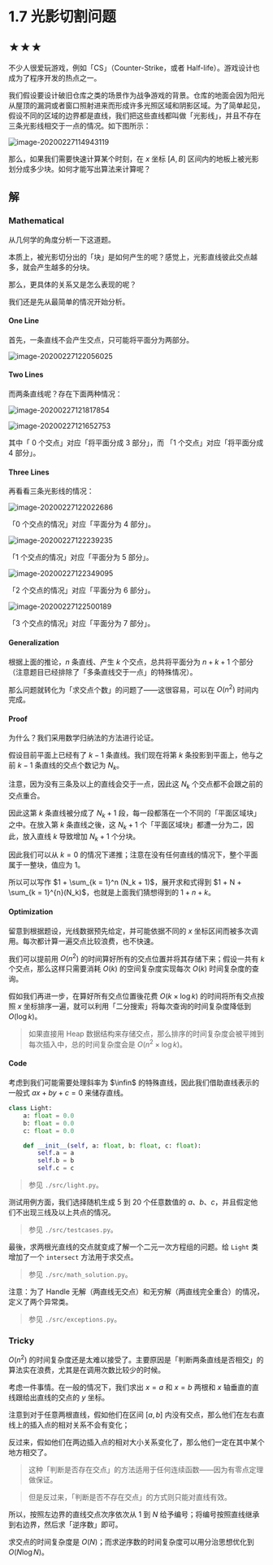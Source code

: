 # 1.7 光影切割问题

## ★★★

不少人很爱玩游戏，例如「CS」（Counter-Strike，或者 Half-life）。游戏设计也成为了程序开发的热点之一。

我们假设要设计破旧仓库之类的场景作为战争游戏的背景。仓库的地面会因为阳光从屋顶的漏洞或者窗口照射进来而形成许多光照区域和阴影区域。为了简单起见，假设不同的区域的边界都是直线，我们把这些直线都叫做「光影线」，并且不存在三条光影线相交于一点的情况。如下图所示：

![image-20200227114943119](readme.assets/image-20200227114943119.png)

那么，如果我们需要快速计算某个时刻，在 $x$ 坐标 $[A, B]$ 区间内的地板上被光影划分成多少块。如何才能写出算法来计算呢？

## 解

 ### Mathematical

从几何学的角度分析一下这道题。

本质上，被光影切分出的「块」是如何产生的呢？感觉上，光影直线彼此交点越多，就会产生越多的分块。

那么，更具体的关系又是怎么表现的呢？

我们还是先从最简单的情况开始分析。

#### One Line

首先，一条直线不会产生交点，只可能将平面分为两部分。

![image-20200227122056025](readme.assets/image-20200227122056025.png)

#### Two Lines

而两条直线呢？存在下面两种情况：

![image-20200227121817854](readme.assets/image-20200227121817854.png)

![image-20200227121652753](readme.assets/image-20200227121652753.png)

其中「 $0$ 个交点」对应「将平面分成 $3$ 部分」，而 「$1$ 个交点」对应「将平面分成 $4$ 部分」。

#### Three Lines

再看看三条光影线的情况：

![image-20200227122022686](readme.assets/image-20200227122022686.png)

「$0$ 个交点的情况」对应「平面分为 $4$ 部分」。

![image-20200227122239235](readme.assets/image-20200227122239235.png)

「$1$ 个交点的情况」对应「平面分为 $5$ 部分」。

![image-20200227122349095](readme.assets/image-20200227122349095.png)

「$2$ 个交点的情况」对应「平面分为 $6$ 部分」。

![image-20200227122500189](readme.assets/image-20200227122500189.png)

「$3$ 个交点的情况」对应「平面分为 $7$ 部分」。

#### Generalization

根据上面的推论，$n$ 条直线、产生 $k$ 个交点，总共将平面分为 $n + k + 1$ 个部分（注意题目已经排除了「多条直线交于一点」的特殊情况）。

那么问题就转化为「求交点个数」的问题了——这很容易，可以在 $O(n^2)$ 时间内完成。

#### Proof

为什么？我们采用数学归纳法的方法进行论证。

假设目前平面上已经有了 $k - 1$ 条直线。我们现在将第 $k$ 条投影到平面上，他与之前 $k - 1$ 条直线的交点个数记为 $N_k$。

注意，因为没有三条及以上的直线会交于一点，因此这 $N_k$ 个交点都不会跟之前的交点重合。

因此这第 $k$ 条直线被分成了 $N_k + 1$ 段，每一段都落在一个不同的「平面区域块」之中。在放入第 $k$ 条直线之後，这 $N_k + 1$ 个「平面区域块」都遭一分为二，因此，放入直线 $k$ 导致增加 $N_k + 1$ 个分块。

因此我们可以从 $k = 0$ 的情况下递推；注意在没有任何直线的情况下，整个平面属于一整块，值应为 $1$。

所以可以写作 $1 + \sum_{k = 1}^n (N_k + 1)$，展开求和式得到 $1 + N + \sum_{k = 1}^{n}(N_k)$，也就是上面我们猜想得到的 $1 + n + k$。

#### Optimization

留意到根据题设，光线数据预先给定，并可能依据不同的 $x$ 坐标区间而被多次调用。每次都计算一遍交点比较浪费，也不快速。

我们可以提前用 $O(n^2)$ 的时间算好所有的交点位置并将其存储下来；假设一共有 $k$ 个交点，那么这样只需要消耗 $O(k)$ 的空间复杂度实现每次 $O(k)$ 时间复杂度的查询。

假如我们再进一步，在算好所有交点位置後花费 $O(k \times \log k)$ 的时间将所有交点按照 $x$ 坐标排序一遍，就可以利用「二分搜索」将每次查询的时间复杂度降低到 $O(\log k)$。

> 如果直接用 Heap 数据结构来存储交点，那么排序的时间复杂度会被平摊到每次插入中，总的时间复杂度会是 $O(n^2 \times \log k)$。

#### Code

考虑到我们可能需要处理斜率为 $\infin$ 的特殊直线，因此我们借助直线表示的一般式 $a x + b y + c = 0$ 来储存直线。

```python
class Light:
    a: float = 0.0
    b: float = 0.0
    c: float = 0.0

    def __init__(self, a: float, b: float, c: float):
        self.a = a
        self.b = b
        self.c = c
```

> 参见 `./src/light.py`。

测试用例方面，我们选择随机生成 $5$ 到 $20$ 个任意数值的 $a$、$b$、$c$，并且假定他们不出现三线及以上共点的情况。

> 参见 `./src/testcases.py`。

最後，求两根光直线的交点就变成了解一个二元一次方程组的问题。给 `Light` 类增加了一个 `intersect` 方法用于求交点。

> 参见 `./src/math_solution.py`。

注意：为了 Handle 无解（两直线无交点）和无穷解（两直线完全重合）的情况，定义了两个异常类。

> 参见 `./src/exceptions.py`。

### Tricky

$O(n^2)$ 的时间复杂度还是太难以接受了。主要原因是「判断两条直线是否相交」的算法实在浪费，尤其是在调用次数比较少的时候。

考虑一件事情。在一般的情况下，我们求出 $x = a$ 和 $x = b$ 两根和 $x$ 轴垂直的直线跟给出直线的交点的 $y$ 坐标。

注意到对于任意两根直线，假如他们在区间 $[a, b]$ 内没有交点，那么他们在左右直线上的插入点的相对关系不会有变化；

反过来，假如他们在两边插入点的相对大小关系变化了，那么他们一定在其中某个地方相交了。

> 这种「判断是否存在交点」的方法适用于任何连续函数——因为有零点定理做保证。

> 但是反过来，「判断是否不存在交点」的方式则只能对直线有效。

所以，按照左边界的直线交点次序依次从 $1$ 到 $N$ 给予编号；将编号按照直线继承到右边界，然后求「逆序数」即可。

求交点的时间复杂度是 $O(N)$；而求逆序数的时间复杂度可以用分治思想优化到 $O(N \log N)$。

